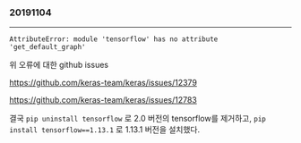 ### 20191104
---

```
AttributeError: module 'tensorflow' has no attribute 'get_default_graph'
```

위 오류에 대한 github issues

https://github.com/keras-team/keras/issues/12379

https://github.com/keras-team/keras/issues/12783

결국 `pip uninstall tensorflow` 로 2.0 버전의 tensorflow를 제거하고, `pip install tensorflow==1.13.1` 로 1.13.1 버전을 설치했다.
